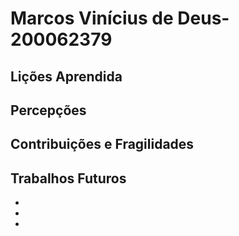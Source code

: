 # Marcos Vinícius de Deus- 200062379 

## Lições Aprendida




## Percepções




## Contribuições e Fragilidades



##  Trabalhos Futuros

- 
- 
- 